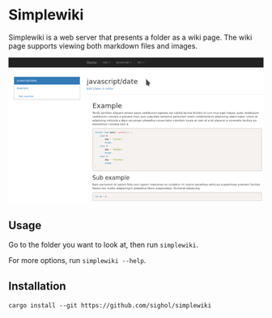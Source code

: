 # Simplewiki

Simplewiki is a web server that presents a folder as a wiki page. The wiki page
supports viewing both markdown files and images.

![Screenshot](docs/screenshot.png)

## Usage

Go to the folder you want to look at, then run `simplewiki`.

For more options, run `simplewiki --help`.


## Installation

```
cargo install --git https://github.com/sighol/simplewiki
```
